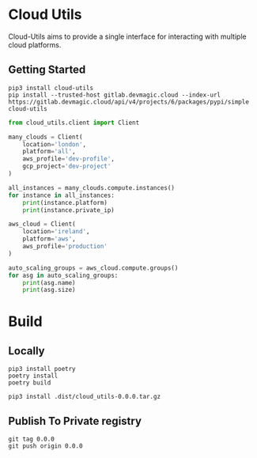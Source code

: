 # Cloud Utils

Cloud-Utils aims to provide a single interface for interacting with multiple cloud platforms.

## Getting Started

```commandline
pip3 install cloud-utils
pip install --trusted-host gitlab.devmagic.cloud --index-url https://gitlab.devmagic.cloud/api/v4/projects/6/packages/pypi/simple cloud-utils
```

```python
from cloud_utils.client import Client

many_clouds = Client(
    location='london',
    platform='all',
    aws_profile='dev-profile',
    gcp_project='dev-project'
)

all_instances = many_clouds.compute.instances()
for instance in all_instances:
    print(instance.platform)
    print(instance.private_ip)

aws_cloud = Client(
    location='ireland',
    platform='aws',
    aws_profile='production'
)

auto_scaling_groups = aws_cloud.compute.groups()
for asg in auto_scaling_groups:
    print(asg.name)
    print(asg.size)
```

# Build

## Locally

```commandline
pip3 install poetry
poetry install
poetry build

pip3 install .dist/cloud_utils-0.0.0.tar.gz
```

## Publish To Private registry

```commandline
git tag 0.0.0
git push origin 0.0.0
```
